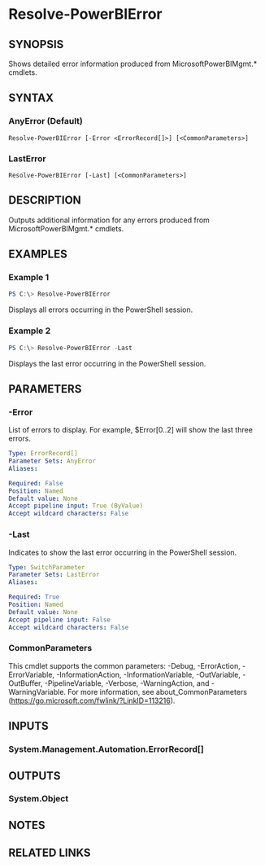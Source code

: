 ﻿---
external help file: Microsoft.PowerBI.Commands.Profile.dll-Help.xml
Module Name: MicrosoftPowerBIMgmt.Profile
online version: https://docs.microsoft.com/en-us/powershell/module/microsoftpowerbimgmt.profile/resolve-powerbierror?view=powerbi-ps
schema: 2.0.0
---

# Resolve-PowerBIError

## SYNOPSIS
Shows detailed error information produced from MicrosoftPowerBIMgmt.* cmdlets.

## SYNTAX

### AnyError (Default)
```
Resolve-PowerBIError [-Error <ErrorRecord[]>] [<CommonParameters>]
```

### LastError
```
Resolve-PowerBIError [-Last] [<CommonParameters>]
```

## DESCRIPTION
Outputs additional information for any errors produced from MicrosoftPowerBIMgmt.* cmdlets.

## EXAMPLES

### Example 1
```powershell
PS C:\> Resolve-PowerBIError
```

Displays all errors occurring in the PowerShell session.

### Example 2
```powershell
PS C:\> Resolve-PowerBIError -Last
```

Displays the last error occurring in the PowerShell session.

## PARAMETERS

### -Error
List of errors to display. For example, $Error[0..2] will show the last three errors.

```yaml
Type: ErrorRecord[]
Parameter Sets: AnyError
Aliases:

Required: False
Position: Named
Default value: None
Accept pipeline input: True (ByValue)
Accept wildcard characters: False
```

### -Last
Indicates to show the last error occurring in the PowerShell session.

```yaml
Type: SwitchParameter
Parameter Sets: LastError
Aliases:

Required: True
Position: Named
Default value: None
Accept pipeline input: False
Accept wildcard characters: False
```

### CommonParameters
This cmdlet supports the common parameters: -Debug, -ErrorAction, -ErrorVariable, -InformationAction, -InformationVariable, -OutVariable, -OutBuffer, -PipelineVariable, -Verbose, -WarningAction, and -WarningVariable. For more information, see about_CommonParameters (https://go.microsoft.com/fwlink/?LinkID=113216).

## INPUTS

### System.Management.Automation.ErrorRecord[]

## OUTPUTS

### System.Object

## NOTES

## RELATED LINKS

